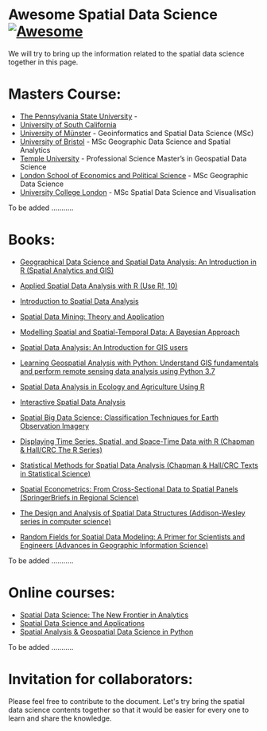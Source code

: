 # Awesome Spatial Data Science [![Awesome](https://awesome.re/badge.svg)](https://awesome.re)
We will try to bring up the information related to the spatial data science together in this page.

# Masters Course:
* [The Pennsylvania State University](https://www.worldcampus.psu.edu/degrees-and-certificates/penn-state-online-spatial-data-science-masters-degree/overview) -
* [University of South California](https://spatial.usc.edu/m-s-in-spatial-data-science/)
* [University of Münster](https://www2.daad.de/deutschland/studienangebote/international-programmes/en/detail/3877/) - Geoinformatics and Spatial Data Science (MSc)
* [University of Bristol](https://www.bristol.ac.uk/study/postgraduate/2022/sci/msc-geographic-data-science-and-spatial-analytics/) - MSc Geographic Data Science and Spatial Analytics
* [Temple University](https://www.temple.edu/academics/degree-programs/geospatial-data-science-psm-la-gsds-psm) - Professional Science Master’s in Geospatial Data Science  
* [London School of Economics and Political Science](https://www.lse.ac.uk/study-at-lse/Graduate/degree-programmes-2022/MSc-Geographic-Data-Science) - MSc Geographic Data Science
* [University College London](https://www.ucl.ac.uk/bartlett/casa/study/msc-spatial-data-science-and-visualisation) - MSc Spatial Data Science and Visualisation

To be added ...........

# Books:
* [Geographical Data Science and Spatial Data Analysis: An Introduction in R (Spatial Analytics and GIS)](https://www.amazon.com/Geographical-Data-Science-Spatial-Analysis/dp/1526449366/ref=sr_1_1?crid=20J8MVY6S2DV4&keywords=spatial+data+science&qid=1659961531&s=books&sprefix=spatial+data%2Cstripbooks%2C313&sr=1-1)
* [Applied Spatial Data Analysis with R (Use R!, 10)](https://www.amazon.com/Applied-Spatial-Data-Analysis-Use/dp/1461476178/ref=sr_1_3?crid=20J8MVY6S2DV4&keywords=spatial+data+science&qid=1659961531&s=books&sprefix=spatial+data%2Cstripbooks%2C313&sr=1-3)
* [Introduction to Spatial Data Analysis](https://www.amazon.com/Introduction-Spatial-Analysis-Martin-Wegmann/dp/1784272132/ref=sr_1_4?crid=20J8MVY6S2DV4&keywords=spatial+data+science&qid=1659961531&s=books&sprefix=spatial+data%2Cstripbooks%2C313&sr=1-4)
* [Spatial Data Mining: Theory and Application](https://www.amazon.com/Spatial-Data-Mining-Theory-Application-ebook/dp/B01DD9ANQ0/ref=sr_1_5?crid=20J8MVY6S2DV4&keywords=spatial+data+science&qid=1659961531&s=books&sprefix=spatial+data%2Cstripbooks%2C313&sr=1-5)
* [Modelling Spatial and Spatial-Temporal Data: A Bayesian Approach](https://www.amazon.com/Modelling-Spatial-Spatial-Temporal-Data-Statistics-ebook/dp/B0849KF6S5/ref=sr_1_7?crid=20J8MVY6S2DV4&keywords=spatial+data+science&qid=1659961531&s=books&sprefix=spatial+data%2Cstripbooks%2C313&sr=1-7)
* [Spatial Data Analysis: An Introduction for GIS users](https://www.amazon.com/Spatial-Data-Analysis-Introduction-users/dp/0199554323/ref=sr_1_8?crid=20J8MVY6S2DV4&keywords=spatial+data+science&qid=1659962012&s=books&sprefix=spatial+data%2Cstripbooks%2C313&sr=1-8)

* [Learning Geospatial Analysis with Python: Understand GIS fundamentals and perform remote sensing data analysis using Python 3.7](https://www.amazon.com/gp/slredirect/picassoRedirect.html/ref=pa_sp_mtf_stripbooks_sr_pg1_1?ie=UTF8&adId=A099858636KU8S1DGGCV6&url=%2FLearning-Geospatial-Analysis-Python-fundamentals%2Fdp%2F1789959276%2Fref%3Dsr_1_10_sspa%3Fcrid%3D20J8MVY6S2DV4%26keywords%3Dspatial%2Bdata%2Bscience%26qid%3D1659962012%26s%3Dbooks%26sprefix%3Dspatial%2Bdata%252Cstripbooks%252C313%26sr%3D1-10-spons%26psc%3D1&qualifier=1659962012&id=1659761724906633&widgetName=sp_mtf)
* [Spatial Data Analysis in Ecology and Agriculture Using R](https://www.amazon.com/Spatial-Analysis-Ecology-Agriculture-Second/dp/0815392753/ref=sr_1_11?crid=20J8MVY6S2DV4&keywords=spatial+data+science&qid=1659962012&s=books&sprefix=spatial+data%2Cstripbooks%2C313&sr=1-11)
* [Interactive Spatial Data Analysis](https://www.amazon.com/Interactive-Spatial-Analysis-Trevor-Bailey/dp/0582244935/ref=sr_1_12?crid=20J8MVY6S2DV4&keywords=spatial+data+science&qid=1659962012&s=books&sprefix=spatial+data%2Cstripbooks%2C313&sr=1-12)
* [Spatial Big Data Science: Classification Techniques for Earth Observation Imagery](https://www.amazon.com/Spatial-Big-Data-Science-Classification-ebook/dp/B073Y1FHGX/ref=sr_1_13?crid=20J8MVY6S2DV4&keywords=spatial+data+science&qid=1659962012&s=books&sprefix=spatial+data%2Cstripbooks%2C313&sr=1-13)
* [Displaying Time Series, Spatial, and Space-Time Data with R (Chapman & Hall/CRC The R Series)](https://www.amazon.com/Displaying-Time-Spatial-Space-Time-Chapman-ebook/dp/B00L2EBFE8/ref=sr_1_14?crid=20J8MVY6S2DV4&keywords=spatial+data+science&qid=1659962012&s=books&sprefix=spatial+data%2Cstripbooks%2C313&sr=1-14)
* [Statistical Methods for Spatial Data Analysis (Chapman & Hall/CRC Texts in Statistical Science)](https://www.amazon.com/Statistical-Methods-Spatial-Analysis-Chapman-ebook/dp/B00SC8C7DU/ref=sr_1_15?crid=20J8MVY6S2DV4&keywords=spatial+data+science&qid=1659962012&s=books&sprefix=spatial+data%2Cstripbooks%2C313&sr=1-15)
* [Spatial Econometrics: From Cross-Sectional Data to Spatial Panels (SpringerBriefs in Regional Science)](https://www.amazon.com/Spatial-Econometrics-Cross-Sectional-SpringerBriefs-Regional-ebook/dp/B00FIX0XCE/ref=sr_1_17?crid=20J8MVY6S2DV4&keywords=spatial+data+science&qid=1659962012&s=books&sprefix=spatial+data%2Cstripbooks%2C313&sr=1-17)
* [The Design and Analysis of Spatial Data Structures (Addison-Wesley series in computer science)](https://www.amazon.com/Analysis-Spatial-Structures-Addison-Wesley-computer/dp/0201502550/ref=sr_1_16?crid=20J8MVY6S2DV4&keywords=spatial+data+science&qid=1659962012&s=books&sprefix=spatial+data%2Cstripbooks%2C313&sr=1-16)
* [Random Fields for Spatial Data Modeling: A Primer for Scientists and Engineers (Advances in Geographic Information Science)](https://www.amazon.com/Random-Fields-Spatial-Data-Modeling-ebook/dp/B084WPT48W/ref=sr_1_18?crid=20J8MVY6S2DV4&keywords=spatial+data+science&qid=1659962012&s=books&sprefix=spatial+data%2Cstripbooks%2C313&sr=1-18)

To be added ...........


# Online courses:
* [Spatial Data Science: The New Frontier in Analytics](https://www.esri.com/training/catalog/5d76dcf7e9ccda09bef61294/spatial-data-science%3A-the-new-frontier-in-analytics/)
* [Spatial Data Science and Applications](https://www.coursera.org/learn/spatial-data-science)
* [Spatial Analysis & Geospatial Data Science in Python](https://www.udemy.com/course/spatial-data-science-in-python/)

To be added ...........

# Invitation for collaborators:
Please feel free to contribute to the document. Let's try bring the spatial data science contents together so that it would be easier for every one to learn and share the knowledge.
